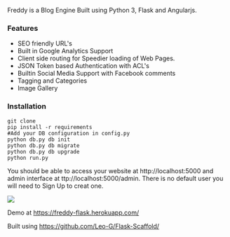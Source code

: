 Freddy is a Blog Engine Built using Python 3, Flask and Angularjs.

### Features

- SEO friendly URL's
- Built in Google Analytics Support
- Client side routing for Speedier loading of Web Pages.
- JSON Token based Authentication with ACL's
- Builtin Social Media Support with Facebook comments
- Tagging and Categories
- Image Gallery


### Installation

    git clone
    pip install -r requirements
    #Add your DB configuration in config.py
    python db.py db init
    python db.py db migrate
    python db.py db upgrade
    python run.py
    
You should be able to access your website at http://localhost:5000 and admin interface at ttp://localhost:5000/admin. There is no default user you will need to Sign Up to creat one.

![](http://i.imgur.com/rxFMACc.png)

Demo at https://freddy-flask.herokuapp.com/

Built using https://github.com/Leo-G/Flask-Scaffold/


